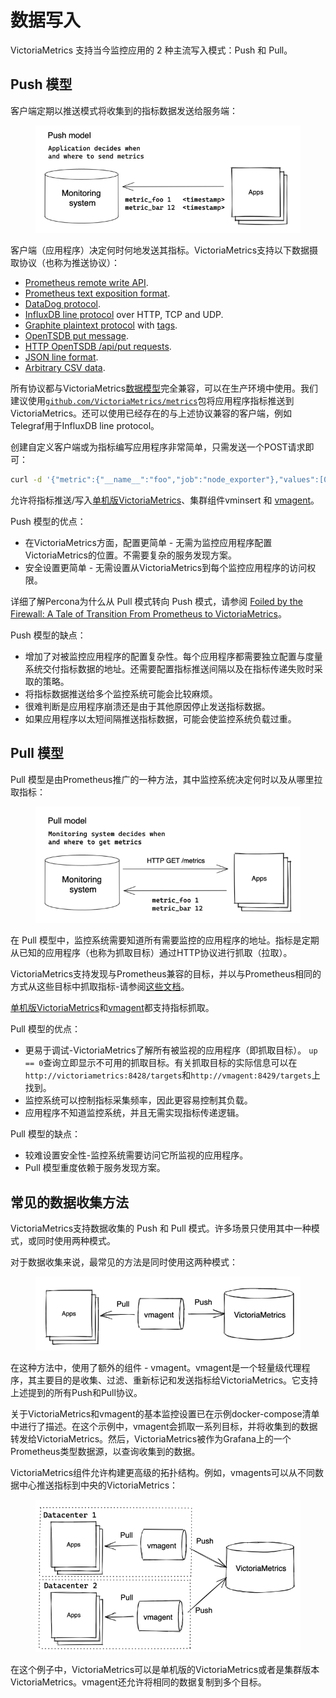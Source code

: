 # 数据写入

VictoriaMetrics 支持当今监控应用的 2 种主流写入模式：Push 和 Pull。

## Push 模型

客户端定期以推送模式将收集到的指标数据发送给服务端：

<figure><img src="../../.gitbook/assets/image (1).png" alt=""><figcaption></figcaption></figure>

客户端（应用程序）决定何时何地发送其指标。VictoriaMetrics支持以下数据摄取协议（也称为推送协议）：

* [Prometheus remote write API](https://docs.victoriametrics.com/Single-server-VictoriaMetrics.html#prometheus-setup).
* [Prometheus text exposition format](https://docs.victoriametrics.com/Single-server-VictoriaMetrics.html#how-to-import-data-in-prometheus-exposition-format).
* [DataDog protocol](https://docs.victoriametrics.com/Single-server-VictoriaMetrics.html#how-to-send-data-from-datadog-agent).
* [InfluxDB line protocol](https://docs.victoriametrics.com/Single-server-VictoriaMetrics.html#how-to-send-data-from-influxdb-compatible-agents-such-as-telegraf) over HTTP, TCP and UDP.
* [Graphite plaintext protocol](https://docs.victoriametrics.com/Single-server-VictoriaMetrics.html#how-to-send-data-from-graphite-compatible-agents-such-as-statsd) with [tags](https://graphite.readthedocs.io/en/latest/tags.html#carbon).
* [OpenTSDB put message](https://docs.victoriametrics.com/Single-server-VictoriaMetrics.html#sending-data-via-telnet-put-protocol).
* [HTTP OpenTSDB /api/put requests](https://docs.victoriametrics.com/Single-server-VictoriaMetrics.html#sending-opentsdb-data-via-http-apiput-requests).
* [JSON line format](https://docs.victoriametrics.com/Single-server-VictoriaMetrics.html#how-to-import-data-in-json-line-format).
* [Arbitrary CSV data](https://docs.victoriametrics.com/Single-server-VictoriaMetrics.html#how-to-import-csv-data).

所有协议都与VictoriaMetrics[数据模型](shu-ju-mo-xing.md)完全兼容，可以在生产环境中使用。我们建议使用[`github.com/VictoriaMetrics/metrics`](https://github.com/VictoriaMetrics/metrics)包将应用程序指标推送到VictoriaMetrics。还可以使用已经存在的与上述协议兼容的客户端，例如Telegraf用于InfluxDB line protocol。

创建自定义客户端或为指标编写应用程序非常简单，只需发送一个POST请求即可：

```sh
curl -d '{"metric":{"__name__":"foo","job":"node_exporter"},"values":[0,1,2],"timestamps":[1549891472010,1549891487724,1549891503438]}' -X POST 'http://localhost:8428/api/v1/import'
```

允许将指标推送/写入[单机版VictoriaMetrics](../dan-ji-ban-ben.md)、集群组件vminsert 和 [vmagent](../xi-tong-zu-jian/vmagent.md)。

Push 模型的优点：

* 在VictoriaMetrics方面，配置更简单 - 无需为监控应用程序配置VictoriaMetrics的位置。不需要复杂的服务发现方案。&#x20;
* 安全设置更简单 - 无需设置从VictoriaMetrics到每个监控应用程序的访问权限。&#x20;

详细了解Percona为什么从 Pull 模式转向 Push 模式，请参阅 [Foiled by the Firewall: A Tale of Transition From Prometheus to VictoriaMetrics](https://www.percona.com/blog/2020/12/01/foiled-by-the-firewall-a-tale-of-transition-from-prometheus-to-victoriametrics/)。

Push 模型的缺点：

* 增加了对被监控应用程序的配置复杂性。每个应用程序都需要独立配置与度量系统交付指标数据的地址。还需要配置指标推送间隔以及在指标传递失败时采取的策略。&#x20;
* 将指标数据推送给多个监控系统可能会比较麻烦。
* 很难判断是应用程序崩溃还是由于其他原因停止发送指标数据。&#x20;
* 如果应用程序以太短间隔推送指标数据，可能会使监控系统负载过重。

## Pull 模型

Pull 模型是由Prometheus推广的一种方法，其中监控系统决定何时以及从哪里拉取指标：

<figure><img src="../../.gitbook/assets/image (2).png" alt=""><figcaption></figcaption></figure>

在 Pull 模型中，监控系统需要知道所有需要监控的应用程序的地址。指标是定期从已知的应用程序（也称为抓取目标）通过HTTP协议进行抓取（拉取）。

VictoriaMetrics支持发现与Prometheus兼容的目标，并以与Prometheus相同的方式从这些目标中抓取指标-请参阅[这些文档](broken-reference)。

[单机版VictoriaMetrics](../dan-ji-ban-ben.md)和[vmagent](../xi-tong-zu-jian/vmagent.md)都支持指标抓取。

Pull 模型的优点：

* 更易于调试-VictoriaMetrics了解所有被监视的应用程序（即抓取目标）。 `up == 0`查询立即显示不可用的抓取目标。有关抓取目标的实际信息可以在`http://victoriametrics:8428/targets`和`http://vmagent:8429/targets`上找到。&#x20;
* 监控系统可以控制指标采集频率，因此更容易控制其负载。&#x20;
* 应用程序不知道监控系统，并且无需实现指标传递逻辑。&#x20;

Pull 模型的缺点：

* 较难设置安全性-监控系统需要访问它所监视的应用程序。&#x20;
* Pull 模型重度依赖于服务发现方案。

## 常见的数据收集方法

VictoriaMetrics支持数据收集的 Push 和 Pull 模式。许多场景只使用其中一种模式，或同时使用两种模式。

对于数据收集来说，最常见的方法是同时使用这两种模式：

<figure><img src="../../.gitbook/assets/image (3) (1).png" alt=""><figcaption></figcaption></figure>

在这种方法中，使用了额外的组件 - vmagent。vmagent是一个轻量级代理程序，其主要目的是收集、过滤、重新标记和发送指标给VictoriaMetrics。它支持上述提到的所有Push和Pull协议。

关于VictoriaMetrics和vmagent的基本监控设置已在示例docker-compose清单中进行了描述。在这个示例中，vmagent会抓取一系列目标，并将收集到的数据转发给VictoriaMetrics。然后，VictoriaMetrics被作为Grafana上的一个Prometheus类型数据源，以查询收集到的数据。

VictoriaMetrics组件允许构建更高级的拓扑结构。例如，vmagents可以从不同数据中心推送指标到中央的VictoriaMetrics：

<figure><img src="../../.gitbook/assets/image (4) (1).png" alt=""><figcaption></figcaption></figure>

在这个例子中，VictoriaMetrics可以是单机版的VictoriaMetrics或者是集群版本VictoriaMetrics。vmagent还允许将相同的数据复制到多个目标。
